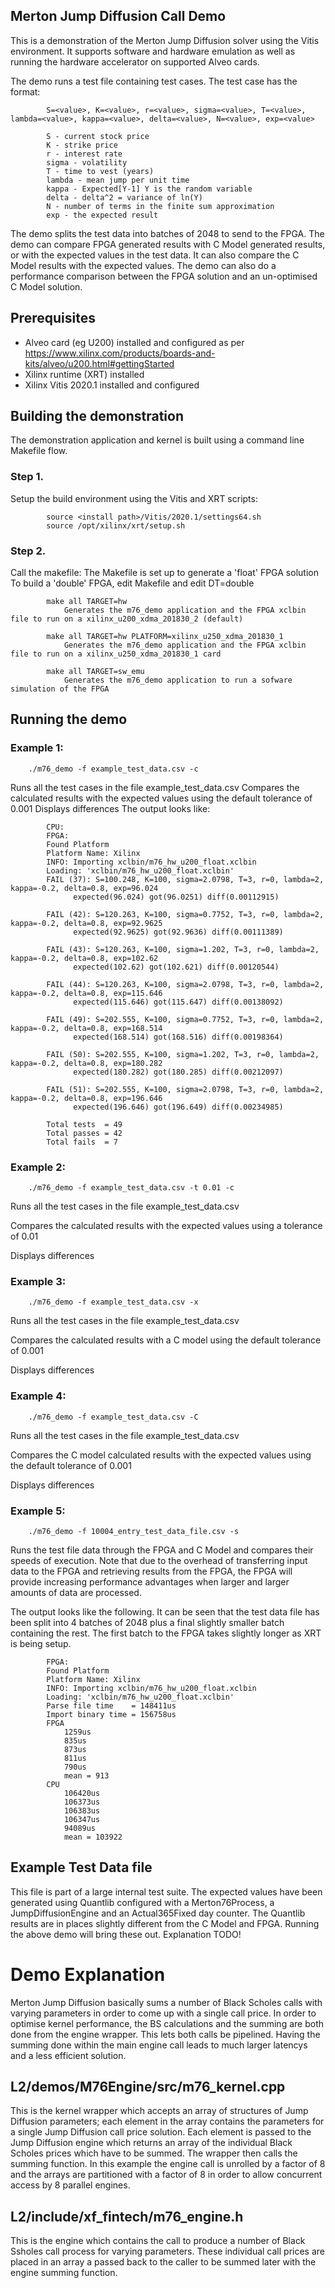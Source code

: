## Merton Jump Diffusion Call Demo
This is a demonstration of the Merton Jump Diffusion solver using the Vitis environment.  It supports software and hardware emulation as well as running the hardware accelerator on supported Alveo cards.

The demo runs a test file containing test cases. The test case has the format:

            S=<value>, K=<value>, r=<value>, sigma=<value>, T=<value>, lambda=<value>, kappa=<value>, delta=<value>, N=<value>, exp=<value>

            S - current stock price
            K - strike price
            r - interest rate
            sigma - volatility
            T - time to vest (years)
            lambda - mean jump per unit time
            kappa - Expected[Y-1] Y is the random variable
            delta - delta^2 = variance of ln(Y)
            N - number of terms in the finite sum approximation
            exp - the expected result

The demo splits the test data into batches of 2048 to send to the FPGA.
The demo can compare FPGA generated results with C Model generated results, or with the expected values in the test data. It can also compare the C Model results with the expected values.
The demo can also do a performance comparison between the FPGA solution and an un-optimised C Model solution.

## Prerequisites
- Alveo card (eg U200) installed and configured as per https://www.xilinx.com/products/boards-and-kits/alveo/u200.html#gettingStarted
- Xilinx runtime (XRT) installed
- Xilinx Vitis 2020.1 installed and configured

## Building the demonstration
The demonstration application and kernel is built using a command line Makefile flow.

### Step 1.
Setup the build environment using the Vitis and XRT scripts:

            source <install path>/Vitis/2020.1/settings64.sh
            source /opt/xilinx/xrt/setup.sh

### Step 2.
Call the makefile:
The Makefile is set up to generate a 'float' FPGA solution
To build a 'double' FPGA, edit Makefile and edit DT=double

            make all TARGET=hw
                Generates the m76_demo application and the FPGA xclbin file to run on a xilinx_u200_xdma_201830_2 (default)

            make all TARGET=hw PLATFORM=xilinx_u250_xdma_201830_1
                Generates the m76_demo application and the FPGA xclbin file to run on a xilinx_u250_xdma_201830_1 card

            make all TARGET=sw_emu
                Generates the m76_demo application to run a sofware simulation of the FPGA

## Running the demo
### Example 1:

        ./m76_demo -f example_test_data.csv -c
Runs all the test cases in the file example_test_data.csv
Compares the calculated results with the expected values using the default tolerance of 0.001
Displays differences
The output looks like:

            CPU:
            FPGA:
            Found Platform
            Platform Name: Xilinx
            INFO: Importing xclbin/m76_hw_u200_float.xclbin
            Loading: 'xclbin/m76_hw_u200_float.xclbin'
            FAIL (37): S=100.248, K=100, sigma=2.0798, T=3, r=0, lambda=2, kappa=-0.2, delta=0.8, exp=96.024
                  expected(96.024) got(96.0251) diff(0.00112915)

            FAIL (42): S=120.263, K=100, sigma=0.7752, T=3, r=0, lambda=2, kappa=-0.2, delta=0.8, exp=92.9625
                  expected(92.9625) got(92.9636) diff(0.00111389)

            FAIL (43): S=120.263, K=100, sigma=1.202, T=3, r=0, lambda=2, kappa=-0.2, delta=0.8, exp=102.62
                  expected(102.62) got(102.621) diff(0.00120544)

            FAIL (44): S=120.263, K=100, sigma=2.0798, T=3, r=0, lambda=2, kappa=-0.2, delta=0.8, exp=115.646
                  expected(115.646) got(115.647) diff(0.00138092)

            FAIL (49): S=202.555, K=100, sigma=0.7752, T=3, r=0, lambda=2, kappa=-0.2, delta=0.8, exp=168.514
                  expected(168.514) got(168.516) diff(0.00198364)

            FAIL (50): S=202.555, K=100, sigma=1.202, T=3, r=0, lambda=2, kappa=-0.2, delta=0.8, exp=180.282
                  expected(180.282) got(180.285) diff(0.00212097)

            FAIL (51): S=202.555, K=100, sigma=2.0798, T=3, r=0, lambda=2, kappa=-0.2, delta=0.8, exp=196.646
                  expected(196.646) got(196.649) diff(0.00234985)

            Total tests  = 49
            Total passes = 42
            Total fails  = 7


### Example 2:

        ./m76_demo -f example_test_data.csv -t 0.01 -c

Runs all the test cases in the file example_test_data.csv

Compares the calculated results with the expected values using a tolerance of 0.01

Displays differences

### Example 3:

        ./m76_demo -f example_test_data.csv -x

Runs all the test cases in the file example_test_data.csv

Compares the calculated results with a C model using the default tolerance of 0.001

Displays differences

### Example 4:

        ./m76_demo -f example_test_data.csv -C

Runs all the test cases in the file example_test_data.csv

Compares the C model calculated results with the expected values using the default tolerance of 0.001

Displays differences

### Example 5:

        ./m76_demo -f 10004_entry_test_data_file.csv -s

Runs the test file data through the FPGA and C Model and compares their speeds of execution. Note that due to the overhead of transferring input data to the FPGA and retrieving results from the FPGA, the FPGA will provide increasing performance advantages when larger and larger amounts of data are processed.

The output looks like the following. It can be seen that the test data file has been split into 4 batches of 2048 plus a final slightly smaller batch containing the rest. The first batch to the FPGA takes slightly longer as XRT is being setup.

            FPGA:
            Found Platform
            Platform Name: Xilinx
            INFO: Importing xclbin/m76_hw_u200_float.xclbin
            Loading: 'xclbin/m76_hw_u200_float.xclbin'
            Parse file time    = 148411us
            Import binary time = 156758us
            FPGA
                1259us
                835us
                873us
                811us
                790us
                mean = 913
            CPU
                106420us
                106373us
                106383us
                106347us
                94089us
                mean = 103922

## Example Test Data file
This file is part of a large internal test suite. The expected values have been generated using Quantlib configured with a Merton76Process, a JumpDiffusionEngine and an Actual365Fixed day counter. The Quantlib results are in places slightly different from the C Model and FPGA. Running the above demo will bring these out. Explanation TODO!

# Demo Explanation
Merton Jump Diffusion basically sums a number of Black Scholes calls with varying parameters in order to come up with a single call price. In order to optimise kernel performance, the BS calculations and the summing are both done from the engine wrapper. This lets both calls be pipelined. Having the summing done within the main engine call leads to much larger latencys and a less efficient solution.

## L2/demos/M76Engine/src/m76_kernel.cpp
This is the kernel wrapper which accepts an array of structures of Jump Diffusion parameters; each element in the array contains the parameters for a single Jump Diffusion call price solution. Each element is passed to the Jump Diffusion engine which returns an array of the individual Black Scholes prices which have to be summed. The wrapper then calls the summing function. In this example the engine call is unrolled by a factor of 8 and the arrays are partitioned with a factor of 8 in order to allow concurrent access by 8 parallel engines.

## L2/include/xf_fintech/m76_engine.h
This is the engine which contains the call to produce a number of Black Ssholes call process for varying parameters. These individual call prices are placed in an array a passed back to the caller to be summed later with the engine summing function.
